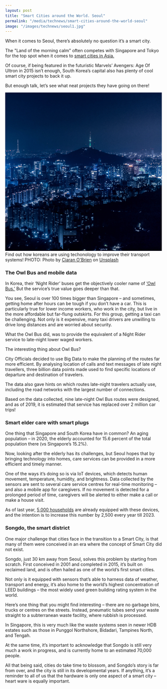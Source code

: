 ```yaml
---
layout: post
title: "Smart Cities around the World. Seoul"
permalink: "/media/technews/smart-cities-around-the-world-seoul"
image: "/images/technews/seoul1.jpg"
---
```



When it comes to Seoul, there’s absolutely no question it’s a smart city.  

The "Land of the morning calm" often competes with Singapore and Tokyo for the top spot when it comes to [smart cities in Asia.](https://govinsider.asia/innovation/lessons-from-asias-smartest-nations-china-japan-korea-and-singapore/) 


Of course, if being featured in the futuristic Marvels’ Avengers: Age Of Ultron in 2015 isn’t enough, South Korea’s capital also has plenty of cool smart city projects to back it up. 

But enough talk, let’s see what neat projects they have going on there!


![Seoul](/images/technews/seoul1.jpg) Find out how koreans are using techonology to improve their transport systems! PHOTO: Photo by <a href="https://unsplash.com/@icidius?utm_source=unsplash&utm_medium=referral&utm_content=creditCopyText">Ciaran O'Brien</a> on <a href="https://unsplash.com/s/photos/seoul?utm_source=unsplash&utm_medium=referral&utm_content=creditCopyText">Unsplash</a>
  

### **The Owl Bus and mobile data**

In Korea, their ‘Night Rider’ buses get the objectively cooler name of [‘Owl Bus.’](https://seoulsolution.kr/en/content/night-bus-called-owl-bus-route-design-using-big-data) But the service’s true value goes deeper than that. 

You see, Seoul is over 100 times bigger than Singapore – and sometimes, getting home after hours can be tough if you don’t have a car. This is particularly true for lower income workers, who work in the city, but live in the more affordable but far-flung outskirts. For this group, getting a taxi can be challenging. Not only is it expensive, many taxi drivers are unwilling to drive long distances and are worried about security.  

What the Owl Bus did, was to provide the equivalent of a Night Rider service to late-night lower waged workers. 

The interesting thing about Owl Bus? 

City Officials decided to use Big Data to make the planning of the routes far more efficient. By analysing location of calls and text messages of late night travellers, three billion data points made used to find specific locations of departure and destination of travelers.  

The data also gave hints on which routes late-night travelers actually use, including the road networks with the largest number of connections. 

Based on the data collected, nine late-night Owl Bus routes were designed, and as of 2019, it is estimated that service has replaced over 2 million car trips!

### **Smart elder care with smart plugs**

One thing that Singapore and South Korea have in common? An aging population – in 2020, the elderly accounted for 15.6 percent of the total population there (vs Singapore’s 15.2%). 

Now, looking after the elderly has its challenges, but Seoul hopes that by bringing technology into homes, care services can be provided in a more efficient and timely manner. 

One of the ways it’s doing so is via IoT devices, which detects human movement, temperature, humidity, and brightness. Data collected by the sensors are sent to several care service centres for real-time monitoring – and also a mobile app for caregivers. If no movement is detected for a prolonged period of time, caregivers will be alerted to either make a call or make a house visit. 

As of last year, [5,000 households](https://www.donga.com/en/article/all/20200306/1997981/1/Seoul-to-increase-smart-IoT-devices-to-care-for-the-elderly) are already equipped with these devices, and the intention is to increase this number by 2,500 every year till 2023. 


### Songdo, the smart district 

One major challenge that cities face in the transition to a Smart City, is that many of them were conceived in an era where the concept of Smart City did not exist. 

Songdo, just 30 km away from Seoul, solves this problem by starting from scratch. First conceived in 2001 and completed in 2015, it’s built on reclaimed land, and is often hailed as one of the world’s first smart cities. 

Not only is it equipped with sensors that’s able to harness data of weather, transport and energy, it’s also home to the world’s highest concentration of LEED buildings – the most widely used green building rating system in the world. 

Here’s one thing that you might find interesting – there are no garbage bins, trucks or centres on the streets. Instead, pneumatic tubes send your waste straight to a subterranean waste facility, where rubbish is processed. 

In Singapore, this is very much like the waste systems seen in newer HDB estates such as those in Punggol Northshore, Bidadari, Tampines North, and Tengah.

At the same time, it’s important to acknowledge that Songdo is still very much a work in progress, and is currently home to an estimated 70,000 people.

All that being said, cities do take time to blossom, and Songdo’s story is far from over, and the city is still in its developmental years.  If anything, it’s a reminder to all of us that the hardware is only one aspect of a smart city – heart ware is equally important. 


